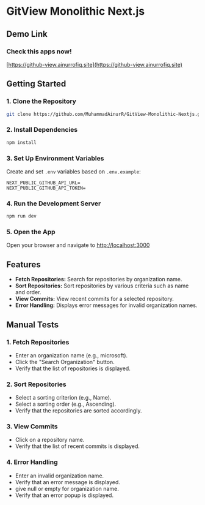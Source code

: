 # GitView Monolithic Next.js

## Demo Link

### Check this apps now!

[https://github-view.ainurrofiq.site](https://github-view.ainurrofiq.site)

## Getting Started

### 1. Clone the Repository

```bash
git clone https://github.com/MuhammadAinurR/GitView-Monolithic-Nextjs.git
```

### 2. Install Dependencies

```bash
npm install
```

### 3. Set Up Environment Variables

Create and set `.env` variables based on `.env.example`:

```plaintext
NEXT_PUBLIC_GITHUB_API_URL=
NEXT_PUBLIC_GITHUB_API_TOKEN=
```

### 4. Run the Development Server

```bash
npm run dev
```

### 5. Open the App

Open your browser and navigate to [http://localhost:3000](http://localhost:3000)

## Features

-   **Fetch Repositories:** Search for repositories by organization name.
-   **Sort Repositories:** Sort repositories by various criteria such as name and order.
-   **View Commits:** View recent commits for a selected repository.
-   **Error Handling:** Displays error messages for invalid organization names.

## Manual Tests

### 1. Fetch Repositories

-   Enter an organization name (e.g., microsoft).
-   Click the "Search Organization" button.
-   Verify that the list of repositories is displayed.

### 2. Sort Repositories

-   Select a sorting criterion (e.g., Name).
-   Select a sorting order (e.g., Ascending).
-   Verify that the repositories are sorted accordingly.

### 3. View Commits

-   Click on a repository name.
-   Verify that the list of recent commits is displayed.

### 4. Error Handling

-   Enter an invalid organization name.
-   Verify that an error message is displayed.
-   give null or empty for organization name.
-   Verify that an error popup is displayed.
